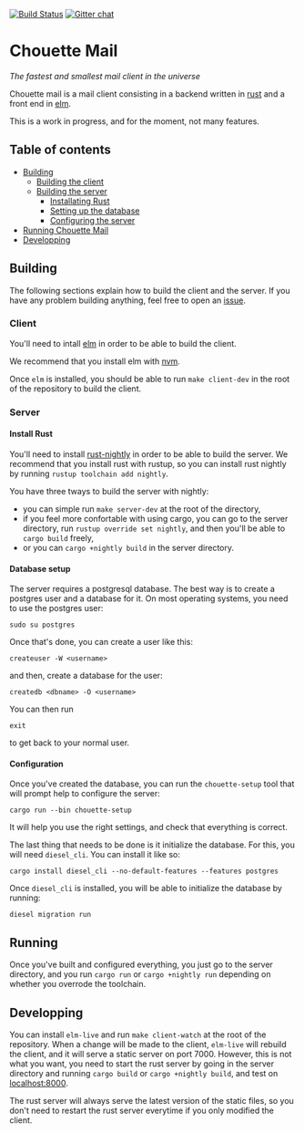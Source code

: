 [![Build Status](https://travis-ci.org/chouette-mail/chouette.svg?branch=master)](https://travis-ci.org/chouette-mail/chouette) [![Gitter chat](https://badges.gitter.im/gitterHQ/gitter.png)](https://gitter.im/chouette-mail/community)

# Chouette Mail

*The fastest and smallest mail client in the universe*

Chouette mail is a mail client consisting in a backend written in
[rust](https://www.rust-lang.org/) and a front end in
[elm](https://elm-lang.org/).

This is a work in progress, and for the moment, not many features.

## Table of contents

  - [Building](#building)
    - [Building the client](#client)
    - [Building the server](#server)
      - [Installating Rust](#install-rust)
      - [Setting up the database](#database-setup)
      - [Configuring the server](#configuration)
  - [Running Chouette Mail](#running)
  - [Developping](#developping)

## Building

The following sections explain how to build the client and the server. If you
have any problem building anything, feel free to open an
[issue](https://github.com/chouette-mail/chouette/issues/new).

### Client

You'll need to intall [elm](https://guide.elm-lang.org/install.html) in order
to be able to build the client.

We recommend that you install elm with
[nvm](https://github.com/creationix/nvm#installation).

Once `elm` is installed, you should be able to run `make client-dev` in the
root of the repository to build the client.

### Server


#### Install Rust

You'll need to install [rust-nightly](https://www.rust-lang.org/tools/install)
in order to be able to build the server. We recommend that you install rust
with rustup, so you can install rust nightly by running
`rustup toolchain add nightly`.

You have three tways to build the server with nightly:
  - you can simple run `make server-dev` at the root of the directory,
  - if you feel more confortable with using cargo, you can go to the server
    directory, run `rustup override set nightly`, and then you'll be able to
    `cargo build` freely,
  - or you can `cargo +nightly build` in the server directory.

#### Database setup

The server requires a postgresql database. The best way is to create a postgres
user and a database for it. On most operating systems, you need to use the
postgres user:

```
sudo su postgres
```

Once that's done, you can create a user like this:

```
createuser -W <username>
```

and then, create a database for the user:

```
createdb <dbname> -O <username>
```

You can then run

```
exit
```

to get back to your normal user.

#### Configuration

Once you've created the database, you can run the `chouette-setup` tool that
will prompt help to configure the server:

```
cargo run --bin chouette-setup
```

It will help you use the right settings, and check that everything is correct.

The last thing that needs to be done is it initialize the database. For this,
you will need `diesel_cli`. You can install it like so:

```
cargo install diesel_cli --no-default-features --features postgres
```

Once `diesel_cli` is installed, you will be able to initialize the database by
running:

```
diesel migration run
```

## Running

Once you've built and configured everything, you just go to the server
directory, and you run `cargo run` or `cargo +nightly run` depending on whether
you overrode the toolchain.

## Developping

You can install `elm-live` and run `make client-watch` at the root of the
repository. When a change will be made to the client, `elm-live` will rebuild
the client, and it will serve a static server on port 7000.  However, this is
not what you want, you need to start the rust server by going in the server
directory and running `cargo build` or `cargo +nightly build`, and test on
[localhost:8000](localhost:8000).

The rust server will always serve the latest version of the static files, so
you don't need to restart the rust server everytime if you only modified the
client.

